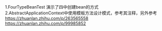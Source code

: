 1.FourTypeBeanTest 演示了四中创建bean的方式<br/>
2.AbstractApplicationContext中使用模板方法设计模式，参考其注释，另外参考<br>
https://zhuanlan.zhihu.com/p/263565558 <br>
https://zhuanlan.zhihu.com/p/99985852